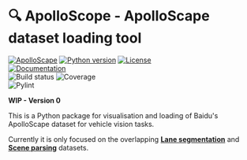 # :mag: ApolloScope - ApolloScape dataset loading tool

[![ApolloScape][apolloscape_badge]][apolloscape_link]
[![Python version][python_version_badge]][python_version_link]
[![License][license_badge]][license_link]  
[![Documentation][documentation_badge]][documentation_link]  
![Build status][build_status_badge]
![Coverage][coverage_badge]  
![Pylint][pylint_badge]


**WIP - Version 0**

This is a Python package for visualisation and loading of Baidu's ApolloScape dataset for vehicle vision tasks.

Currently it is only focused on the overlapping [__Lane segmentation__][lane_segmentation] and [__Scene parsing__][scene_parsing] datasets.


[lane_segmentation]: http://apolloscape.auto/lane_segmentation.html
[scene_parsing]: http://apolloscape.auto/scene.html

[apolloscape_badge]: https://badgen.net/badge/ApolloScape/ApolloScape?icon=https://simpleicons.now.sh/baidu/fff&label&color=black
[apolloscape_link]: http://apolloscape.auto

[documentation_badge]: https://badgen.net/badge/github/Documentation?icon=https://simpleicons.now.sh/readthedocs/fff&label&color=blue
[documentation_link]: https://ntl-remi.github.io/ApolloScope/build/html/index.html

[license_badge]: https://badgen.net/badge/License/LGPL?color=purple
[license_link]: https://github.com/NTL-Remi/ApolloScope/blob/master/LICENSE.md

[python_version_badge]: https://badgen.net/badge/Python/3.7?icon=https://simpleicons.now.sh/python/fff&color=blue
[python_version_link]: https://www.python.org/downloads/release/python-373/

[build_status_badge]: https://travis-ci.org/NTL-Remi/ApolloScope.svg?branch=master

[coverage_badge]: ./docs/source/_static/badges/coverage.svg

[pylint_badge]: ./docs/source/_static/badges/pylint.svg
